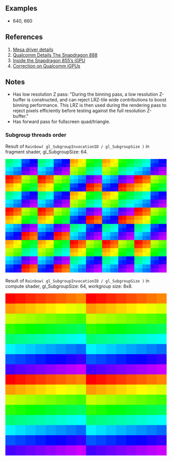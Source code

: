 
## Examples

* 640, 660


## References

1. [Mesa driver details](https://docs.mesa3d.org/drivers/freedreno.html)
2. [Qualcomm Details The Snapdragon 888](https://www.anandtech.com/show/16271/qualcomm-snapdragon-888-deep-dive)
3. [Inside the Snapdragon 855’s iGPU](https://chipsandcheese.com/2024/05/01/inside-the-snapdragon-855s-igpu/)
4. [Correction on Qualcomm iGPUs](https://chipsandcheese.com/2024/05/06/correction-on-qualcomm-igpus/)


## Notes

* Has low resolution Z pass:
 "During the binning pass, a low resolution Z-buffer is constructed, and can reject LRZ-tile wide contributions to boost binning performance. This LRZ is then used during the rendering pass to reject pixels efficiently before testing against the full resolution Z-buffer."
* Has forward pass for fullscreen quad/triangle.


### Subgroup threads order

Result of `Rainbow( gl_SubgroupInvocationID / gl_SubgroupSize )` in fragment shader, gl_SubgroupSize: 64.

![](../img/graphics-subgroups/adreno-600.png)

Result of `Rainbow( gl_SubgroupInvocationID / gl_SubgroupSize )` in compute shader, gl_SubgroupSize: 64, workgroup size: 8x8.

![](../img/compute-subgroups/adreno-600.png)
